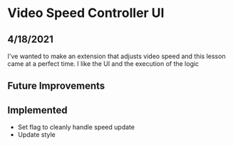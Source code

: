 # Video Speed Controller UI

## 4/18/2021
I've wanted to make an extension that adjusts video speed and this lesson came at a perfect time. I like the UI and the execution of the logic

## Future Improvements

## Implemented
- Set flag to cleanly handle speed update
- Update style
